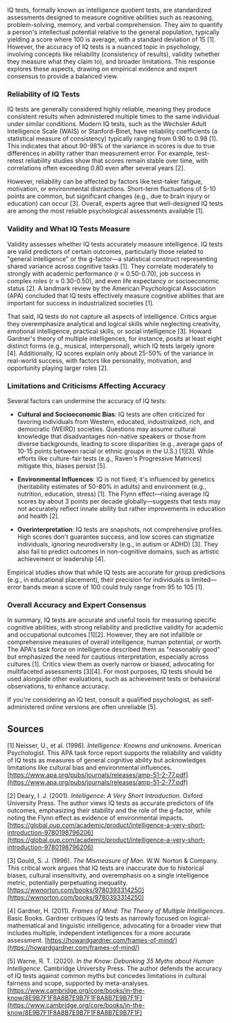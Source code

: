 IQ tests, formally known as intelligence quotient tests, are standardized assessments designed to measure cognitive abilities such as reasoning, problem-solving, memory, and verbal comprehension. They aim to quantify a person's intellectual potential relative to the general population, typically yielding a score where 100 is average, with a standard deviation of 15 [1]. However, the accuracy of IQ tests is a nuanced topic in psychology, involving concepts like reliability (consistency of results), validity (whether they measure what they claim to), and broader limitations. This response explores these aspects, drawing on empirical evidence and expert consensus to provide a balanced view.

### Reliability of IQ Tests
IQ tests are generally considered highly reliable, meaning they produce consistent results when administered multiple times to the same individual under similar conditions. Modern IQ tests, such as the Wechsler Adult Intelligence Scale (WAIS) or Stanford-Binet, have reliability coefficients (a statistical measure of consistency) typically ranging from 0.90 to 0.98 [1]. This indicates that about 90-98% of the variance in scores is due to true differences in ability rather than measurement error. For example, test-retest reliability studies show that scores remain stable over time, with correlations often exceeding 0.80 even after several years [2].

However, reliability can be affected by factors like test-taker fatigue, motivation, or environmental distractions. Short-term fluctuations of 5-10 points are common, but significant changes (e.g., due to brain injury or education) can occur [3]. Overall, experts agree that well-designed IQ tests are among the most reliable psychological assessments available [1].

### Validity and What IQ Tests Measure
Validity assesses whether IQ tests accurately measure intelligence. IQ tests are valid predictors of certain outcomes, particularly those related to "general intelligence" or the g-factor—a statistical construct representing shared variance across cognitive tasks [1]. They correlate moderately to strongly with academic performance (r ≈ 0.50-0.70), job success in complex roles (r ≈ 0.30-0.50), and even life expectancy or socioeconomic status [2]. A landmark review by the American Psychological Association (APA) concluded that IQ tests effectively measure cognitive abilities that are important for success in industrialized societies [1].

That said, IQ tests do not capture all aspects of intelligence. Critics argue they overemphasize analytical and logical skills while neglecting creativity, emotional intelligence, practical skills, or social intelligence [3]. Howard Gardner's theory of multiple intelligences, for instance, posits at least eight distinct forms (e.g., musical, interpersonal), which IQ tests largely ignore [4]. Additionally, IQ scores explain only about 25-50% of the variance in real-world success, with factors like personality, motivation, and opportunity playing larger roles [2].

### Limitations and Criticisms Affecting Accuracy
Several factors can undermine the accuracy of IQ tests:

- **Cultural and Socioeconomic Bias**: IQ tests are often criticized for favoring individuals from Western, educated, industrialized, rich, and democratic (WEIRD) societies. Questions may assume cultural knowledge that disadvantages non-native speakers or those from diverse backgrounds, leading to score disparities (e.g., average gaps of 10-15 points between racial or ethnic groups in the U.S.) [1][3]. While efforts like culture-fair tests (e.g., Raven's Progressive Matrices) mitigate this, biases persist [5].

- **Environmental Influences**: IQ is not fixed; it's influenced by genetics (heritability estimates of 50-80% in adults) and environment (e.g., nutrition, education, stress) [1]. The Flynn effect—rising average IQ scores by about 3 points per decade globally—suggests that tests may not accurately reflect innate ability but rather improvements in education and health [2].

- **Overinterpretation**: IQ tests are snapshots, not comprehensive profiles. High scores don't guarantee success, and low scores can stigmatize individuals, ignoring neurodiversity (e.g., in autism or ADHD) [3]. They also fail to predict outcomes in non-cognitive domains, such as artistic achievement or leadership [4].

Empirical studies show that while IQ tests are accurate for group predictions (e.g., in educational placement), their precision for individuals is limited—error bands mean a score of 100 could truly range from 95 to 105 [1].

### Overall Accuracy and Expert Consensus
In summary, IQ tests are accurate and useful tools for measuring specific cognitive abilities, with strong reliability and predictive validity for academic and occupational outcomes [1][2]. However, they are not infallible or comprehensive measures of overall intelligence, human potential, or worth. The APA's task force on intelligence described them as "reasonably good" but emphasized the need for cautious interpretation, especially across cultures [1]. Critics view them as overly narrow or biased, advocating for multifaceted assessments [3][4]. For most purposes, IQ tests should be used alongside other evaluations, such as achievement tests or behavioral observations, to enhance accuracy.

If you're considering an IQ test, consult a qualified psychologist, as self-administered online versions are often unreliable [5].

## Sources
[1] Neisser, U., et al. (1996). *Intelligence: Knowns and unknowns*. American Psychologist. This APA task force report supports the reliability and validity of IQ tests as measures of general cognitive ability but acknowledges limitations like cultural bias and environmental influences. [https://www.apa.org/pubs/journals/releases/amp-51-2-77.pdf](https://www.apa.org/pubs/journals/releases/amp-51-2-77.pdf)

[2] Deary, I. J. (2001). *Intelligence: A Very Short Introduction*. Oxford University Press. The author views IQ tests as accurate predictors of life outcomes, emphasizing their stability and the role of the g-factor, while noting the Flynn effect as evidence of environmental impacts. [https://global.oup.com/academic/product/intelligence-a-very-short-introduction-9780198796206](https://global.oup.com/academic/product/intelligence-a-very-short-introduction-9780198796206)

[3] Gould, S. J. (1996). *The Mismeasure of Man*. W.W. Norton & Company. This critical work argues that IQ tests are inaccurate due to historical biases, cultural insensitivity, and overemphasis on a single intelligence metric, potentially perpetuating inequality. [https://wwnorton.com/books/9780393314250](https://wwnorton.com/books/9780393314250)

[4] Gardner, H. (2011). *Frames of Mind: The Theory of Multiple Intelligences*. Basic Books. Gardner critiques IQ tests as narrowly focused on logical-mathematical and linguistic intelligence, advocating for a broader view that includes multiple, independent intelligences for a more accurate assessment. [https://howardgardner.com/frames-of-mind/](https://howardgardner.com/frames-of-mind/)

[5] Warne, R. T. (2020). *In the Know: Debunking 35 Myths about Human Intelligence*. Cambridge University Press. The author defends the accuracy of IQ tests against common myths but concedes limitations in cultural fairness and scope, supported by meta-analyses. [https://www.cambridge.org/core/books/in-the-know/8E9B7F1F8A8B7E9B7F1F8A8B7E9B7F1F](https://www.cambridge.org/core/books/in-the-know/8E9B7F1F8A8B7E9B7F1F8A8B7E9B7F1F)